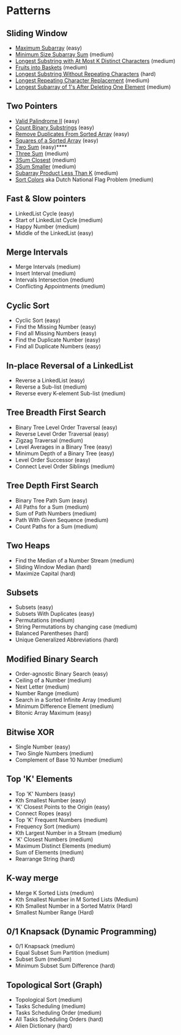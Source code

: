 # Patterns
## Sliding Window
* [Maximum Subarray](https://leetcode.com/problems/maximum-subarray/) (easy)
* [Minimum Size Subarray Sum](https://leetcode.com/problems/minimum-size-subarray-sum/) (medium)
* [Longest Substring with At Most K Distinct Characters](https://leetcode.com/problems/longest-substring-with-at-most-k-distinct-characters/) (medium)
* [Fruits into Baskets](https://leetcode.com/problems/fruit-into-baskets/) (medium)
* [Longest Substring Without Repeating Characters](https://leetcode.com/problems/longest-substring-without-repeating-characters/) (hard)
* [Longest Repeating Character Replacement](https://leetcode.com/problems/longest-repeating-character-replacement/) (medium)
* [Longest Subarray of 1's After Deleting One Element](https://leetcode.com/problems/longest-subarray-of-1s-after-deleting-one-element/) (medium)

## Two Pointers
* [Valid Palindrome II](https://leetcode.com/problems/valid-palindrome-ii/) (easy)
* [Count Binary Substrings](https://leetcode.com/problems/count-binary-substrings/) (easy)
* [Remove Duplicates From Sorted Array](https://leetcode.com/problems/remove-duplicates-from-sorted-array/) (easy)
* [Squares of a Sorted Array](https://leetcode.com/problems/squares-of-a-sorted-array/) (easy)
* [Two Sum](https://leetcode.com/problems/two-sum/) (easy)****
* [Three Sum](https://leetcode.com/problems/3sum/) (medium)
* [3Sum Closest](https://leetcode.com/problems/3sum-closest/) (medium)
* [3Sum Smaller](https://leetcode.com/problems/3sum-smaller/) (medium)
* [Subarray Product Less Than K](https://leetcode.com/problems/subarray-product-less-than-k/) (medium)
* [Sort Colors]() aka Dutch National Flag Problem (medium)

## Fast & Slow pointers
* LinkedList Cycle (easy)
* Start of LinkedList Cycle (medium)
* Happy Number (medium)
* Middle of the LinkedList (easy)

## Merge Intervals
* Merge Intervals (medium)
* Insert Interval (medium)
* Intervals Intersection (medium)
* Conflicting Appointments (medium)

## Cyclic Sort
* Cyclic Sort (easy)
* Find the Missing Number (easy)
* Find all Missing Numbers (easy)
* Find the Duplicate Number (easy)
* Find all Duplicate Numbers (easy)

## In-place Reversal of a LinkedList
* Reverse a LinkedList (easy)
* Reverse a Sub-list (medium)
* Reverse every K-element Sub-list (medium)

## Tree Breadth First Search
* Binary Tree Level Order Traversal (easy)
* Reverse Level Order Traversal (easy)
* Zigzag Traversal (medium)
* Level Averages in a Binary Tree (easy)
* Minimum Depth of a Binary Tree (easy)
* Level Order Successor (easy)
* Connect Level Order Siblings (medium)

## Tree Depth First Search
* Binary Tree Path Sum (easy)
* All Paths for a Sum (medium)
* Sum of Path Numbers (medium)
* Path With Given Sequence (medium)
* Count Paths for a Sum (medium)

## Two Heaps
* Find the Median of a Number Stream (medium)
* Sliding Window Median (hard)
* Maximize Capital (hard)

## Subsets
* Subsets (easy)
* Subsets With Duplicates (easy)
* Permutations (medium)
* String Permutations by changing case (medium)
* Balanced Parentheses (hard)
* Unique Generalized Abbreviations (hard)

## Modified Binary Search
* Order-agnostic Binary Search (easy)
* Ceiling of a Number (medium)
* Next Letter (medium)
* Number Range (medium)
* Search in a Sorted Infinite Array (medium)
* Minimum Difference Element (medium)
* Bitonic Array Maximum (easy)

## Bitwise XOR
* Single Number (easy)
* Two Single Numbers (medium)
* Complement of Base 10 Number (medium)

## Top 'K' Elements
* Top 'K' Numbers (easy)
* Kth Smallest Number (easy)
* 'K' Closest Points to the Origin (easy)
* Connect Ropes (easy)
* Top 'K' Frequent Numbers (medium)
* Frequency Sort (medium)
* Kth Largest Number in a Stream (medium)
* 'K' Closest Numbers (medium)
* Maximum Distinct Elements (medium)
* Sum of Elements (medium)
* Rearrange String (hard)

## K-way merge
* Merge K Sorted Lists (medium)
* Kth Smallest Number in M Sorted Lists (Medium)
* Kth Smallest Number in a Sorted Matrix (Hard)
* Smallest Number Range (Hard)

## 0/1 Knapsack (Dynamic Programming)
* 0/1 Knapsack (medium)
* Equal Subset Sum Partition (medium)
* Subset Sum (medium)
* Minimum Subset Sum Difference (hard)

## Topological Sort (Graph)
* Topological Sort (medium)
* Tasks Scheduling (medium)
* Tasks Scheduling Order (medium)
* All Tasks Scheduling Orders (hard)
* Alien Dictionary (hard)
